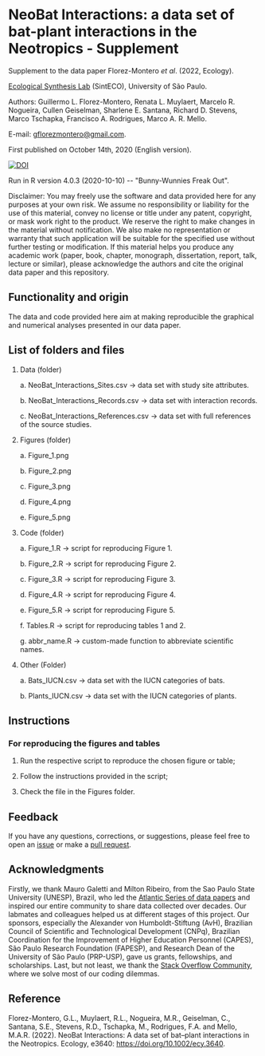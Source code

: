 # NeoBat Interactions: a data set of bat-plant interactions in the Neotropics - Supplement

Supplement to the data paper Florez-Montero *et al*. (2022, Ecology).

[Ecological Synthesis Lab](https://marcomellolab.wordpress.com) (SintECO), University of São Paulo.

Authors: Guillermo L. Florez-Montero, Renata L. Muylaert, Marcelo R. Nogueira, Cullen Geiselman, Sharlene E. Santana, Richard D. Stevens, Marco Tschapka, Francisco A. Rodrigues, Marco A. R. Mello.

E-mail: [gflorezmontero\@gmail.com](mailto:gflorezmontero@gmail.com).

First published on October 14th, 2020 (English version).

[![DOI](https://zenodo.org/badge/DOI/10.5281/zenodo.4894176.svg)](https://doi.org/10.5281/zenodo.4894176)

Run in R version 4.0.3 (2020-10-10) -- "Bunny-Wunnies Freak Out".

Disclaimer: You may freely use the software and data provided here for any purposes at your own risk. We assume no responsibility or liability for the use of this material, convey no license or title under any patent, copyright, or mask work right to the product. We reserve the right to make changes in the material without notification. We also make no representation or warranty that such application will be suitable for the specified use without further testing or modification. If this material helps you produce any academic work (paper, book, chapter, monograph, dissertation, report, talk, lecture or similar), please acknowledge the authors and cite the original data paper and this repository.

## Functionality and origin

The data and code provided here aim at making reproducible the graphical and numerical analyses presented in our data paper.

## List of folders and files

1.  Data (folder)

    a.  NeoBat_Interactions_Sites.csv -\> data set with study site attributes.

    b.  NeoBat_Interactions_Records.csv -\> data set with interaction records.

    c.  NeoBat_Interactions_References.csv -\> data set with full references of the source studies.

2.  Figures (folder)

    a.  Figure_1.png

    b.  Figure_2.png

    c.  Figure_3.png

    d.  Figure_4.png

    e.  Figure_5.png

3.  Code (folder)

    a.  Figure_1.R -\> script for reproducing Figure 1.

    b.  Figure_2.R -\> script for reproducing Figure 2.

    c.  Figure_3.R -\> script for reproducing Figure 3.

    d.  Figure_4.R -\> script for reproducing Figure 4.

    e.  Figure_5.R -\> script for reproducing Figure 5.

    f.  Tables.R -\> script for reproducing tables 1 and 2.

    g.  abbr_name.R -\> custom-made function to abbreviate scientific names.

4.  Other (Folder)

    a.  Bats_IUCN.csv -\> data set with the IUCN categories of bats.

    b.  Plants_IUCN.csv -\> data set with the IUCN categories of plants.

## Instructions

### For reproducing the figures and tables

1.  Run the respective script to reproduce the chosen figure or table;

2.  Follow the instructions provided in the script;

3.  Check the file in the Figures folder.

## Feedback

If you have any questions, corrections, or suggestions, please feel free to open an [issue](https://github.com/gflorezm/NeoBat_Interactions/issues) or make a [pull request](https://github.com/gflorezm/NeoBat_Interactions/pulls).

## Acknowledgments

Firstly, we thank Mauro Galetti and Milton Ribeiro, from the Sao Paulo State University (UNESP), Brazil, who led the [Atlantic Series of data papers](https://esajournals.onlinelibrary.wiley.com/doi/toc/10.1002/(ISSN)1939-9170.AtlanticPapers) and inspired our entire community to share data collected over decades. Our labmates and colleagues helped us at different stages of this project. Our sponsors, especially the Alexander von Humboldt-Stiftung (AvH), Brazilian Council of Scientific and Technological Development (CNPq), Brazilian Coordination for the Improvement of Higher Education Personnel (CAPES), São Paulo Research Foundation (FAPESP), and Research Dean of the University of São Paulo (PRP-USP), gave us grants, fellowships, and scholarships. Last, but not least, we thank the [Stack Overflow Community](https://stackoverflow.com), where we solve most of our coding dilemmas.

## Reference

Florez-Montero, G.L., Muylaert, R.L., Nogueira, M.R., Geiselman, C., Santana, S.E., Stevens, R.D., Tschapka, M., Rodrigues, F.A. and Mello, M.A.R. (2022). NeoBat Interactions: A data set of bat–plant interactions in the Neotropics. Ecology, e3640: https://doi.org/10.1002/ecy.3640.

